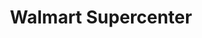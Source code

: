 ---
title: "Walmart Supercenter"
url: /prescott/walmart-supercenter-gail-gardner-way/
shop: supermarket
---